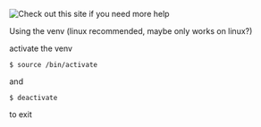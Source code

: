 ![Check out this site if you need more help](https://realpython.com/python-virtual-environments-a-primer/)

Using the venv (linux recommended, maybe only works on linux?)

activate the venv
``` shell
$ source /bin/activate
```
and 
``` shell
$ deactivate
```
to exit